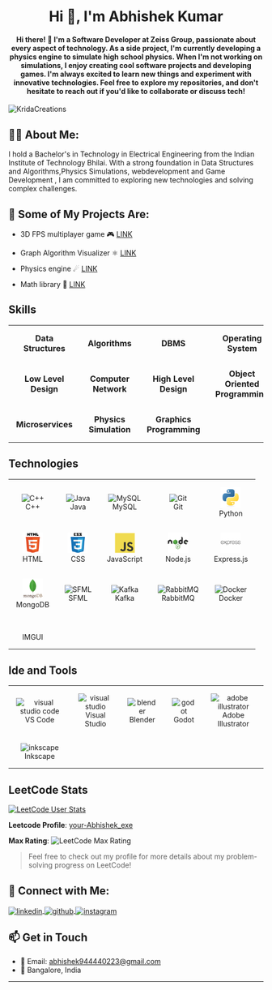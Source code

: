 <h1 align="center">Hi 👋, I'm Abhishek Kumar</h1>

<h4 align="center">Hi there! 👋 I'm a Software Developer at Zeiss Group, passionate about every aspect of technology. As a side project, I'm currently developing a physics engine to simulate high school physics. When I'm not working on simulations, I enjoy creating cool software projects and developing games. I'm always excited to learn new things and experiment with innovative technologies. Feel free to explore my repositories, and don't hesitate to reach out if you'd like to collaborate or discuss tech!</h4>
<p align="left"> <img src="https://komarev.com/ghpvc/?username=KridaCreations&label=Profile%20views&color=0e75b6&style=flat" alt="KridaCreations" /> </p>

## 👨‍💻 About Me:

I hold a Bachelor's in Technology in Electrical Engineering from the Indian Institute of Technology Bhilai. With a strong foundation in Data Structures and Algorithms,Physics Simulations, webdevelopment and Game Development , I am committed to exploring new technologies and solving complex challenges.

## 🚀 Some of My Projects Are:

- 3D FPS multiplayer game 🎮 [LINK](https://www.microsoft.com/en-in/p/sdac-venture-windows-version/9nb0qc19wh93?activetab=pivot:overviewtab)

- Graph Algorithm Visualizer ⚛ [LINK](https://kridacreations.github.io/graph/)

- Physics engine ☄ [LINK](https://github.com/KridaCreations/PunyPhysics)

- Math library 🧮 [LINK](https://github.com/KridaCreations/PunnyMath)

## Skills

<table>
  <tr>
    <td align="center" style="padding: 15px; font-size: 16px; font-weight: bold;">
      Data Structures
    </td>
    <td align="center" style="padding: 15px; font-size: 16px; font-weight: bold;">
      Algorithms
    </td>
    <td align="center" style="padding: 15px; font-size: 16px; font-weight: bold;">
      DBMS
    </td>
    <td align="center" style="padding: 15px; font-size: 16px; font-weight: bold;">
      Operating System
    </td>
  </tr>
  <tr>
    <td align="center" style="padding: 15px; font-size: 16px; font-weight: bold;">
      Low Level Design
    </td>
    <td align="center" style="padding: 15px; font-size: 16px; font-weight: bold;">
      Computer Network
    </td>
    <td align="center" style="padding: 15px; font-size: 16px; font-weight: bold;">
      High Level Design
    </td>
    <td align="center" style="padding: 15px; font-size: 16px; font-weight: bold;">
      Object Oriented Programming
    </td>
  </tr>
  <tr>
    <td align="center" style="padding: 15px; font-size: 16px; font-weight: bold;">
      Microservices
    </td>
    <td align="center" style="padding: 15px; font-size: 16px; font-weight: bold;">
      Physics Simulation
    </td>
    <td align="center" style="padding: 15px; font-size: 16px; font-weight: bold;">
      Graphics Programming
    </td>
  </tr>
</table>








## Technologies
<table>
  <tr>
    <td align="center" style="padding: 15px;">
      <img src="https://upload.wikimedia.org/wikipedia/commons/1/18/ISO_C%2B%2B_Logo.svg" alt="C++" width="40" height="40"/>
      <br/>C++
    </td>
    <td align="center" style="padding: 15px;">
      <img src="https://www.vectorlogo.zone/logos/java/java-ar21.svg" alt="Java" width="40" height="40"/>
      <br/>Java
    </td>
    <td align="center" style="padding: 15px;">
      <img src="https://www.vectorlogo.zone/logos/mysql/mysql-ar21.svg" alt="MySQL" width="40" height="40"/>
      <br/>MySQL
    </td>
    <td align="center" style="padding: 15px;">
      <img src="https://cdn.jsdelivr.net/gh/devicons/devicon/icons/git/git-original.svg" alt="Git" width="40" height="40"/>
      <br/>Git
    </td>
    <td align="center" style="padding: 15px;">
      <img src="https://raw.githubusercontent.com/devicons/devicon/master/icons/python/python-original.svg" alt="Python" width="40" height="40"/>
      <br/>Python
    </td>
  </tr>
  <tr>
    <td align="center" style="padding: 15px;">
      <img src="https://raw.githubusercontent.com/devicons/devicon/master/icons/html5/html5-original-wordmark.svg" alt="HTML" width="40" height="40"/>
      <br/>HTML
    </td>
    <td align="center" style="padding: 15px;">
      <img src="https://raw.githubusercontent.com/devicons/devicon/master/icons/css3/css3-original-wordmark.svg" alt="CSS" width="40" height="40"/>
      <br/>CSS
    </td>
    <td align="center" style="padding: 15px;">
      <img src="https://raw.githubusercontent.com/devicons/devicon/master/icons/javascript/javascript-original.svg" alt="JavaScript" width="40" height="40"/>
      <br/>JavaScript
    </td>
    <td align="center" style="padding: 15px;">
      <img src="https://raw.githubusercontent.com/devicons/devicon/master/icons/nodejs/nodejs-original-wordmark.svg" alt="Node.js" width="40" height="40"/>
      <br/>Node.js
    </td>
    <td align="center" style="padding: 15px;">
      <img src="https://raw.githubusercontent.com/devicons/devicon/master/icons/express/express-original-wordmark.svg" alt="Express.js" width="40" height="40"/>
      <br/>Express.js
    </td>
  </tr>
  <tr>
    <td align="center" style="padding: 15px;">
      <img src="https://raw.githubusercontent.com/devicons/devicon/master/icons/mongodb/mongodb-original-wordmark.svg" alt="MongoDB" width="40" height="40"/>
      <br/>MongoDB
    </td>
    <td align="center" style="padding: 15px;">
      <img src="https://www.sfml-dev.org/download/goodies/sfml-logo-small.png" alt="SFML" width="40" height="40"/>
      <br/>SFML
    </td>
    <td align="center" style="padding: 15px;">
      <img src="https://www.vectorlogo.zone/logos/apache_kafka/apache_kafka-icon.svg" alt="Kafka" width="40" height="40"/>
      <br/>Kafka
    </td>
    <td align="center" style="padding: 15px;">
      <img src="https://www.vectorlogo.zone/logos/rabbitmq/rabbitmq-ar21.svg" alt="RabbitMQ" width="40" height="40"/>
      <br/>RabbitMQ
    </td>
    <td align="center" style="padding: 15px;">
      <img src="https://www.vectorlogo.zone/logos/docker/docker-icon.svg" alt="Docker" width="40" height="40"/>
      <br/>Docker
    </td>
  </tr>
  <tr>
    <td align="center" style="padding: 15px;">
      <br/>IMGUI
    </td>
  </tr>
</table>




## Ide and Tools

<table>
  <tr>
    <td align="center" style="padding: 15px;">
      <img src="https://code.visualstudio.com/assets/favicon.ico" alt="visual studio code" width="40" height="40"/>
      <br/>VS Code
    </td>
    <td align="center" style="padding: 15px;">
      <img src="https://upload.wikimedia.org/wikipedia/commons/5/59/Visual_Studio_Icon_2019.svg" alt="visual studio" width="40" height="40"/>
      <br/>Visual Studio
    </td>
    <td align="center" style="padding: 15px;">
      <img src="https://download.blender.org/branding/community/blender_community_badge_white.svg" alt="blender" width="40" height="40"/>
      <br/>Blender
    </td>
    <td align="center" style="padding: 15px;">
      <img src="https://upload.wikimedia.org/wikipedia/commons/6/6a/Godot_icon.svg" alt="godot" width="40" height="40"/>
      <br/>Godot
    </td>
    <td align="center" style="padding: 15px;">
      <img src="https://www.vectorlogo.zone/logos/adobe_illustrator/adobe_illustrator-icon.svg" alt="adobe illustrator" width="40" height="40"/>
      <br/>Adobe Illustrator
    </td>
  </tr>
  <tr>
    <td align="center" style="padding: 15px;">
      <img src="https://upload.wikimedia.org/wikipedia/commons/0/0d/Inkscape_Logo.svg" alt="inkscape" width="40" height="40"/>
      <br/>Inkscape
    </td>
  </tr>
</table>



## LeetCode Stats

[![LeetCode User Stats](https://leetcode.card.workers.dev/Abhishek_exe?theme=light&font=baloo&extension=activity)](https://leetcode.com/u/Abhishek_exe/)

**Leetcode Profile**: [your-Abhishek_exe](https://leetcode.com/u/Abhishek_exe/)

**Max Rating**: ![LeetCode Max Rating](https://img.shields.io/badge/1994%20-yellow?style=flat)

> Feel free to check out my profile for more details about my problem-solving progress on LeetCode!

## 🔗 Connect with Me:

<p align="left">
  <a href="https://www.linkedin.com/in/abhishek-kumar-984b28285/" target="blank">
    <img align="center" src="https://raw.githubusercontent.com/rahuldkjain/github-profile-readme-generator/master/src/images/icons/Social/linked-in-alt.svg" alt="linkedin" height="30" width="40" />
  </a>
  <a href="https://github.com/KridaCreations" target="blank">
    <img align="center" src="https://raw.githubusercontent.com/rahuldkjain/github-profile-readme-generator/master/src/images/icons/Social/github.svg" alt="github" height="30" width="40" />
  </a>
  <a href="https://www.instagram.com/abhishek01.exe/" target="blank">
    <img align="center" src="https://raw.githubusercontent.com/rahuldkjain/github-profile-readme-generator/master/src/images/icons/Social/instagram.svg" alt="instagram" height="30" width="40" />
  </a>
</p>


## 📫 Get in Touch

- 📧 Email: [abhishek944440223@gmail.com](mailto:abhishek944440223@gmail.com)
- 📍 Bangalore, India

---
